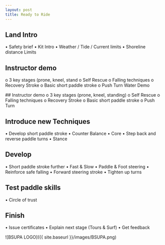 ```yaml
---
layout: post
title: Ready to Ride
---
```


## Land Intro
•	Safety brief
•	Kit Intro
•	Weather / Tide / Current limits
•	Shoreline distance Limits

## Instructor demo
o	3 key stages (prone, kneel, stand
o	Self Rescue
o	Falling techniques
o	Recovery Stroke
o	Basic short paddle stroke
o	Push Turn	Water Demo

## Instructor demo
o	3 key stages (prone, kneel, standing)
o	Self Rescue
o	Falling techniques
o	Recovery Stroke
o	Basic short paddle stroke
o	Push Turn

## Introduce new Techniques
•	Develop short paddle stroke
•	Counter Balance
•	Core
•	Step back and reverse paddle turns
•	Stance

## Develop
•	Short paddle stroke further
•	Fast & Slow
•	Paddle & Foot steering
•	Reinforce safe falling
•	Forward steering stroke
•	Tighten up turns

## Test paddle skills
•	   Circle of trust

## Finish
•	Issue certificates
•	Explain next stage (Tours & Surf)
•	Get feedback


![BSUPA LOGO]({{ site.baseurl }}/images/BSUPA.png)
